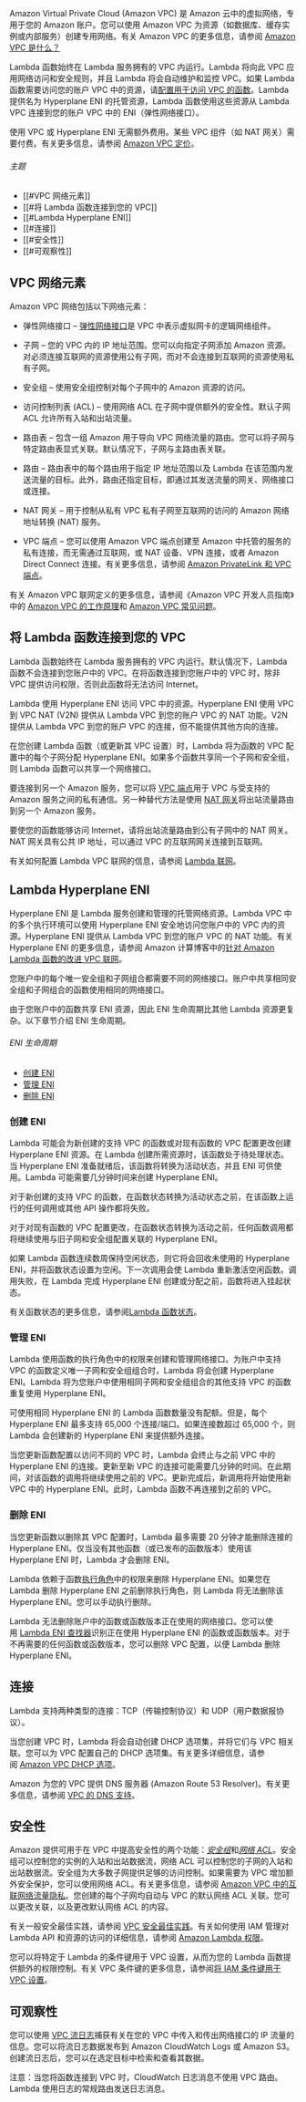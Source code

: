 Amazon Virtual Private Cloud (Amazon VPC) 是 Amazon 云中的虚拟网络，专用于您的 Amazon 账户。您可以使用 Amazon VPC 为资源（如数据库、缓存实例或内部服务）创建专用网络。有关 Amazon VPC 的更多信息，请参阅 [Amazon VPC 是什么？](https://docs.amazonaws.cn/vpc/latest/userguide/what-is-amazon-vpc.html)

Lambda 函数始终在 Lambda 服务拥有的 VPC 内运行。Lambda 将向此 VPC 应用网络访问和安全规则，并且 Lambda 将会自动维护和监控 VPC。如果 Lambda 函数需要访问您的账户 VPC 中的资源，请[配置用于访问 VPC 的函数](https://docs.amazonaws.cn/lambda/latest/dg/configuration-vpc.html)。Lambda 提供名为 Hyperplane ENI 的托管资源，Lambda 函数使用这些资源从 Lambda VPC 连接到您的账户 VPC 中的 ENI（弹性网络接口）。

使用 VPC 或 Hyperplane ENI 无需额外费用。某些 VPC 组件（如 NAT 网关）需要付费。有关更多信息，请参阅 [Amazon VPC 定价](http://www.amazonaws.cn/vpc/pricing)。

###### 主题

- [[#VPC 网络元素]]
- [[#将 Lambda 函数连接到您的 VPC]]
- [[#Lambda Hyperplane ENI]]
- [[#连接]]
- [[#安全性]]
- [[#可观察性]]

## VPC 网络元素

Amazon VPC 网络包括以下网络元素：

- 弹性网络接口 – [弹性网络接口](https://docs.amazonaws.cn/vpc/latest/userguide/VPC_ElasticNetworkInterfaces.html)是 VPC 中表示虚拟网卡的逻辑网络组件。
    
- 子网 – 您的 VPC 内的 IP 地址范围。您可以向指定子网添加 Amazon 资源。对必须连接互联网的资源使用公有子网，而对不会连接到互联网的资源使用私有子网。
    
- 安全组 – 使用安全组控制对每个子网中的 Amazon 资源的访问。
    
- 访问控制列表 (ACL) – 使用网络 ACL 在子网中提供额外的安全性。默认子网 ACL 允许所有入站和出站流量。
    
- 路由表 – 包含一组 Amazon 用于导向 VPC 网络流量的路由。您可以将子网与特定路由表显式关联。默认情况下，子网与主路由表关联。
    
- 路由 – 路由表中的每个路由用于指定 IP 地址范围以及 Lambda 在该范围内发送流量的目标。此外，路由还指定目标，即通过其发送流量的网关、网络接口或连接。
    
- NAT 网关 – 用于控制从私有 VPC 私有子网至互联网的访问的 Amazon 网络地址转换 (NAT) 服务。
    
- VPC 端点 – 您可以使用 Amazon VPC 端点创建至 Amazon 中托管的服务的私有连接，而无需通过互联网，或 NAT 设备、VPN 连接，或者 Amazon Direct Connect 连接。有关更多信息，请参阅 [Amazon PrivateLink 和 VPC 端点](https://docs.amazonaws.cn/vpc/latest/userguide/endpoint-services-overview.html)。
    

有关 Amazon VPC 联网定义的更多信息，请参阅《Amazon VPC 开发人员指南》中的 [Amazon VPC 的工作原理](https://docs.amazonaws.cn/vpc/latest/userguide/how-it-works.html)和 [Amazon VPC 常见问题](http://www.amazonaws.cn/vpc/faqs.html)。

## 将 Lambda 函数连接到您的 VPC

Lambda 函数始终在 Lambda 服务拥有的 VPC 内运行。默认情况下，Lambda 函数不会连接到您账户中的 VPC。在将函数连接到您账户中的 VPC 时，除非 VPC 提供访问权限，否则此函数将无法访问 Internet。

Lambda 使用 Hyperplane ENI 访问 VPC 中的资源。Hyperplane ENI 使用 VPC 到 VPC NAT (V2N) 提供从 Lambda VPC 到您的账户 VPC 的 NAT 功能。V2N 提供从 Lambda VPC 到您的账户 VPC 的连接，但不能提供其他方向的连接。

在您创建 Lambda 函数（或更新其 VPC 设置）时，Lambda 将为函数的 VPC 配置中的每个子网分配 Hyperplane ENI。如果多个函数共享同一个子网和安全组，则 Lambda 函数可以共享一个网络接口。

要连接到另一个 Amazon 服务，您可以将 [VPC 端点](https://docs.amazonaws.cn/vpc/latest/userguide/vpc-endpoints.html)用于 VPC 与受支持的 Amazon 服务之间的私有通信。另一种替代方法是使用 [NAT 网关](https://docs.amazonaws.cn/vpc/latest/userguide/vpc-nat-gateway.html)将出站流量路由到另一个 Amazon 服务。

要使您的函数能够访问 Internet，请将出站流量路由到公有子网中的 NAT 网关。NAT 网关具有公共 IP 地址，可以通过 VPC 的互联网网关连接到互联网。

有关如何配置 Lambda VPC 联网的信息，请参阅 [Lambda 联网](https://docs.amazonaws.cn/lambda/latest/dg/configuration-vpc.html)。

## Lambda Hyperplane ENI

Hyperplane ENI 是 Lambda 服务创建和管理的托管网络资源。Lambda VPC 中的多个执行环境可以使用 Hyperplane ENI 安全地访问您账户中的 VPC 内的资源。Hyperplane ENI 提供从 Lambda VPC 到您的账户 VPC 的 NAT 功能。有关 Hyperplane ENI 的更多信息，请参阅 Amazon 计算博客中的[针对 Amazon Lambda 函数的改进 VPC 联网](http://www.amazonaws.cn/blogs/compute/announcing-improved-vpc-networking-for-aws-lambda-functions/)。

您账户中的每个唯一安全组和子网组合都需要不同的网络接口。账户中共享相同安全组和子网组合的函数使用相同的网络接口。

由于您账户中的函数共享 ENI 资源，因此 ENI 生命周期比其他 Lambda 资源更复杂。以下章节介绍 ENI 生命周期。

###### ENI 生命周期

- [创建 ENI](https://docs.amazonaws.cn/lambda/latest/dg/foundation-networking.html#foundation-nw-eni-create)
- [管理 ENI](https://docs.amazonaws.cn/lambda/latest/dg/foundation-networking.html#foundation-nw-eni-man)
- [删除 ENI](https://docs.amazonaws.cn/lambda/latest/dg/foundation-networking.html#foundation-nw-eni-delete)

### 创建 ENI

Lambda 可能会为新创建的支持 VPC 的函数或对现有函数的 VPC 配置更改创建 Hyperplane ENI 资源。在 Lambda 创建所需资源时，该函数处于待处理状态。当 Hyperplane ENI 准备就绪后，该函数将转换为活动状态，并且 ENI 可供使用。Lambda 可能需要几分钟时间来创建 Hyperplane ENI。

对于新创建的支持 VPC 的函数，在函数状态转换为活动状态之前，在该函数上运行的任何调用或其他 API 操作都将失败。

对于对现有函数的 VPC 配置更改，在函数状态转换为活动之前，任何函数调用都将继续使用与旧子网和安全组配置关联的 Hyperplane ENI。

如果 Lambda 函数连续数周保持空闲状态，则它将会回收未使用的 Hyperplane ENI，并将函数状态设置为空闲。下一次调用会使 Lambda 重新激活空闲函数。调用失败，在 Lambda 完成 Hyperplane ENI 创建或分配之前，函数将进入挂起状态。

有关函数状态的更多信息，请参阅[Lambda 函数状态](https://docs.amazonaws.cn/lambda/latest/dg/functions-states.html)。

### 管理 ENI

Lambda 使用函数的执行角色中的权限来创建和管理网络接口。为账户中支持 VPC 的函数定义唯一子网和安全组组合时，Lambda 将会创建 Hyperplane ENI。Lambda 将为您账户中使用相同子网和安全组组合的其他支持 VPC 的函数重复使用 Hyperplane ENI。

可使用相同 Hyperplane ENI 的 Lambda 函数数量没有配额。但是，每个 Hyperplane ENI 最多支持 65,000 个连接/端口。如果连接数超过 65,000 个，则 Lambda 会创建新的 Hyperplane ENI 来提供额外连接。

当您更新函数配置以访问不同的 VPC 时，Lambda 会终止与之前 VPC 中的 Hyperplane ENI 的连接。更新至新 VPC 的连接可能需要几分钟的时间。在此期间，对该函数的调用将继续使用之前的 VPC。更新完成后，新调用将开始使用新 VPC 中的 Hyperplane ENI。此时，Lambda 函数不再连接到之前的 VPC。

### 删除 ENI

当您更新函数以删除其 VPC 配置时，Lambda 最多需要 20 分钟才能删除连接的 Hyperplane ENI。仅当没有其他函数（或已发布的函数版本）使用该 Hyperplane ENI 时，Lambda 才会删除 ENI。

Lambda 依赖于函数[执行角色](https://docs.amazonaws.cn/lambda/latest/dg/lambda-intro-execution-role.html)中的权限来删除 Hyperplane ENI。如果您在 Lambda 删除 Hyperplane ENI 之前删除执行角色，则 Lambda 将无法删除该 Hyperplane ENI。您可以手动执行删除。

Lambda 无法删除账户中的函数或函数版本正在使用的网络接口。您可以使用 [Lambda ENI 查找器](https://github.com/awslabs/aws-support-tools/tree/master/Lambda/FindEniMappings)识别正在使用 Hyperplane ENI 的函数或函数版本。对于不再需要的任何函数或函数版本，您可以删除 VPC 配置，以便 Lambda 删除 Hyperplane ENI。

## 连接

Lambda 支持两种类型的连接：TCP（传输控制协议）和 UDP（用户数据报协议）。

当您创建 VPC 时，Lambda 将会自动创建 DHCP 选项集，并将它们与 VPC 相关联。您可以为 VPC 配置自己的 DHCP 选项集。有关更多详细信息，请参阅 [Amazon VPC DHCP 选项](https://docs.amazonaws.cn/vpc/latest/userguide/VPC_DHCP_Options.html)。

Amazon 为您的 VPC 提供 DNS 服务器 (Amazon Route 53 Resolver)。有关更多信息，请参阅 [VPC 的 DNS 支持](https://docs.amazonaws.cn/vpc/latest/userguide/vpc-dns.html)。

## 安全性

Amazon 提供可用于在 VPC 中提高安全性的两个功能：[_安全组_](https://docs.amazonaws.cn/vpc/latest/userguide/VPC_SecurityGroups.html)和[_网络 ACL_](https://docs.amazonaws.cn/vpc/latest/userguide/vpc-network-acls.html)。安全组可以控制您的实例的入站和出站数据流，网络 ACL 可以控制您的子网的入站和出站数据流。安全组为大多数子网提供足够的访问控制。如果需要为 VPC 增加额外安全保护，您可以使用网络 ACL。有关更多信息，请参阅 [Amazon VPC 中的互联网络流量隐私](https://docs.amazonaws.cn/vpc/latest/userguide/VPC_Security.html)。您创建的每个子网均自动与 VPC 的默认网络 ACL 关联。您可以更改关联，以及更改默认网络 ACL 的内容。

有关一般安全最佳实践，请参阅 [VPC 安全最佳实践](https://docs.amazonaws.cn/vpc/latest/userguide/vpc-security-best-practices.html)。有关如何使用 IAM 管理对 Lambda API 和资源的访问的详细信息，请参阅 [Amazon Lambda 权限](https://docs.amazonaws.cn/lambda/latest/dg/lambda-permissions.html)。

您可以将特定于 Lambda 的条件键用于 VPC 设置，从而为您的 Lambda 函数提供额外的权限控制。有关 VPC 条件键的更多信息，请参阅[将 IAM 条件键用于 VPC 设置](https://docs.amazonaws.cn/lambda/latest/dg/configuration-vpc.html#vpc-conditions)。

## 可观察性

您可以使用 [VPC 流日志](https://docs.amazonaws.cn/vpc/latest/userguide/flow-logs.html)捕获有关在您的 VPC 中传入和传出网络接口的 IP 流量的信息。您可以将流日志数据发布到 Amazon CloudWatch Logs 或 Amazon S3。创建流日志后，您可以在选定目标中检索和查看其数据。

注意：当您将函数连接到 VPC 时，CloudWatch 日志消息不使用 VPC 路由。Lambda 使用日志的常规路由发送日志消息。